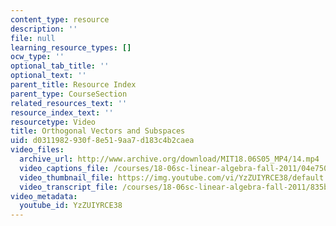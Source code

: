 ```yaml
---
content_type: resource
description: ''
file: null
learning_resource_types: []
ocw_type: ''
optional_tab_title: ''
optional_text: ''
parent_title: Resource Index
parent_type: CourseSection
related_resources_text: ''
resource_index_text: ''
resourcetype: Video
title: Orthogonal Vectors and Subspaces
uid: d0311982-930f-8e51-9aa7-d183c4b2caea
video_files:
  archive_url: http://www.archive.org/download/MIT18.06S05_MP4/14.mp4
  video_captions_file: /courses/18-06sc-linear-algebra-fall-2011/04e75083c99e54d09c18ad2809c67a3d_YzZUIYRCE38.vtt
  video_thumbnail_file: https://img.youtube.com/vi/YzZUIYRCE38/default.jpg
  video_transcript_file: /courses/18-06sc-linear-algebra-fall-2011/835b7ef3b33aee6338e61b89b3f10c7b_YzZUIYRCE38.pdf
video_metadata:
  youtube_id: YzZUIYRCE38
---
```

